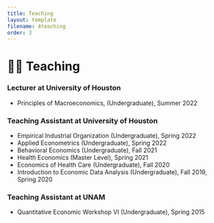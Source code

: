 ```yaml
---
title: Teaching
layout: template
filename: 4teaching
order: 3
--- 
```


# :woman_teacher: Teaching

### Lecturer at University of Houston
- Principles of Macroeconomics, (Undergraduate), Summer 2022

### Teaching Assistant at University of Houston
- Empirical Industrial Organization (Undergraduate), Spring 2022
- Applied Econometrics (Undergraduate), Spring 2022
- Behavioral Economics (Undergraduate), Fall 2021
- Health Economics (Master Level), Spring 2021
- Economics of Health Care (Undergraduate), Fall 2020
- Introduction to Economic Data Analysis (Undergraduate), Fall 2019, Spring 2020

### Teaching Assistant at UNAM
- Quantitative Economic Workshop VI (Undergraduate), Spring 2015
